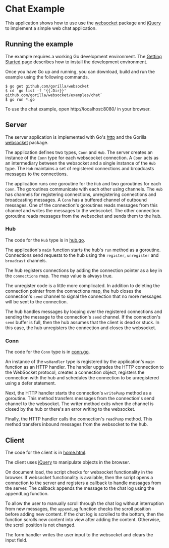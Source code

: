 # Chat Example

This application shows how to use use the
[websocket](https://github.com/gorilla/websocket) package and
[jQuery](http://jquery.com) to implement a simple web chat application.

## Running the example

The example requires a working Go development environment. The [Getting
Started](http://golang.org/doc/install) page describes how to install the
development environment.

Once you have Go up and running, you can download, build and run the example
using the following commands.

    $ go get github.com/gorilla/websocket
    $ cd `go list -f '{{.Dir}}' github.com/gorilla/websocket/examples/chat`
    $ go run *.go

To use the chat example, open http://localhost:8080/ in your browser.

## Server

The server application is implemented with Go's [http](https://golang.org/pkg/net/http/) and the Gorilla [websocket](https://godoc.org/github.com/gorilla/websocket) package.

The application defines two types, `Conn` and `Hub`. The server creates an instance of the `Conn` type for each webscocket connection. A `Conn` acts as an intermediary between the websocket and a single instance of the `Hub` type. The `Hub` maintains a set of registered connections and broadcasts messages to the connections.

The application runs one goroutine for the `Hub` and two goroutines for each `Conn`. The goroutines communicate with each other using channels. The `Hub` has channels for registering connections, unregistering connections and broadcasting messages. A `Conn` has a buffered channel of outbound messages. One of the connection's goroutines reads messages from this channel and writes the messages to the webscoket. The other connection goroutine reads messages from the websocket and sends them to the hub.

### Hub 

The code for the `Hub` type is in [hub.go](https://github.com/gorilla/websocket/blob/master/examples/chat/hub.go). 

The application's `main` function starts the hub's `run` method as a goroutine. Connections send requests to the hub using the `register`, `unregister` and `broadcast` channels.

The hub registers connections by adding the connection pointer as a key in the `connections` map. The map value is always true.

The unregister code is a little more complicated. In addition to deleting the connection pointer from the connections map, the hub closes the connection's `send` channel to signal the connection that no more messages will be sent to the connection.

The hub handles messages by looping over the registered connections and sending the message to the connection's `send` channel. If the connection's `send` buffer is full, then the hub assumes that the client is dead or stuck. In this case, the hub unregisters the connection and closes the websocket.

### Conn

The code for the `Conn` type is in [conn.go](https://github.com/gorilla/websocket/blob/master/examples/chat/conn.go).

An instance of the `wsHandler` type is registered by the application's `main` function as an HTTP handler. The handler upgrades the HTTP connection to the WebSocket protocol, creates a connection object, registers the connection with the hub and schedules the connection to be unregistered using a defer statement.

Next, the HTTP handler starts the connection's `writePump` method as a goroutine. This method transfers messages from the connection's send channel to the websocket. The writer method exits when the channel is closed by the hub or there's an error writing to the websocket.

Finally, the HTTP handler calls the connection's `readPump` method. This method transfers inbound messages from the websocket to the hub.

## Client

The code for the client is in [home.html](https://github.com/gorilla/websocket/blob/master/examples/chat/home.html).

The client uses [jQuery](http://jquery.com/) to manipulate objects in the browser.

On document load, the script checks for websocket functionality in the browser. If websocket functionality is available, then the script opens a connection to the server and registers a callback to handle messages from the server. The callback appends the message to the chat log using the appendLog function.

To allow the user to manually scroll through the chat log without interruption from new messages, the `appendLog` function checks the scroll position before adding new content. If the chat log is scrolled to the bottom, then the function scrolls new content into view after adding the content. Otherwise, the scroll position is not changed.

The form handler writes the user input to the websocket and clears the input field.
